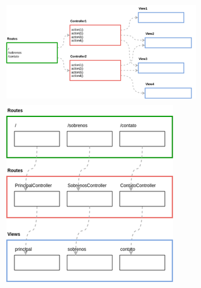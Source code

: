 ![Aula3](Aula-web-app-Lavarel-Views.drawio.png)

![Principal-Sobrenós-Contato](Aula-web-app-Laravel-Visualizações-Principal-Sobrenós-Contato.drawio.png)
